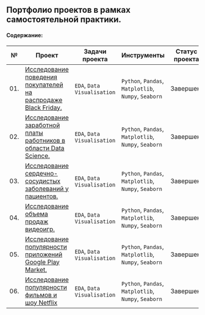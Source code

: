 ## Портфолио проектов в рамках самостоятельной практики.

#### Содержание:

| № | Проект    | Задачи проекта   | Инструменты  |Статус проекта  |
|---|-----------|------------------|--------------|-----------------|
|01.|[Исследование поведения покупателей на распродаже Black Friday.](https://github.com/alexkandinsky/pet_projects/blob/main/black_friday_project.ipynb)|`EDA`, `Data Visualisation`|`Python`, `Pandas`, `Matplotlib`, `Numpy`, `Seaborn`|Завершен.|
|02.|[Исследование заработной платы работников в области Data Science.](https://github.com/alexkandinsky/pet_projects/blob/main/ds_salaries_project.ipynb)|`EDA`, `Data Visualisation`|`Python`, `Pandas`, `Matplotlib`, `Numpy`, `Seaborn`|Завершен.|
|03.|[Исследование сердечно-сосудистых заболеваний у пациентов.](https://github.com/alexkandinsky/pet_projects/blob/main/heart_disease_project.ipynb)|`EDA`, `Data Visualisation`|`Python`, `Pandas`, `Matplotlib`, `Numpy`, `Seaborn`|Завершен.|
|04.|[Исследование объема продаж видеоигр.](https://github.com/alexkandinsky/pet_projects/blob/main/video_game_sales_project.ipynb)|`EDA`, `Data Visualisation`|`Python`, `Pandas`, `Matplotlib`, `Numpy`, `Seaborn`|Завершен.|
|05.|[Исследование популярности приложений Google Play Market.](https://github.com/alexkandinsky/pet_projects/blob/main/googleplay_store_project.ipynb)|`EDA`, `Data Visualisation`|`Python`, `Pandas`, `Matplotlib`, `Numpy`, `Seaborn`|Завершен.|
|06.|[Исследование популярности фильмов и шоу Netflix](https://github.com/alexkandinsky/pet_projects/blob/main/netflix_titles_project.ipynb)|`EDA`, `Data Visualisation`|`Python`, `Pandas`, `Matplotlib`, `Numpy`, `Seaborn`|Завершен.|
